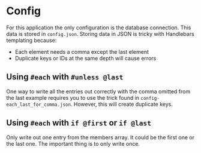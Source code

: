 # Config

For this application the only configuration is the database connection. This data is stored in `config.json`. Storing data in JSON is tricky with Handlebars templating because:

* Each element needs a comma except the last element
* Duplicate keys or IDs at the same depth will cause errors


## Using `#each` with `#unless @last`

One way to write all the entries out correctly with the comma omitted from the last example requires you to use the trick found in `config-each_last_for_comma.json`. However, this will create duplicate keys.

## Using `#each` with `if @first` or `if @last`

Only write out one entry from the members array. It could be the first one or the last one. The important thing is to only write once.
